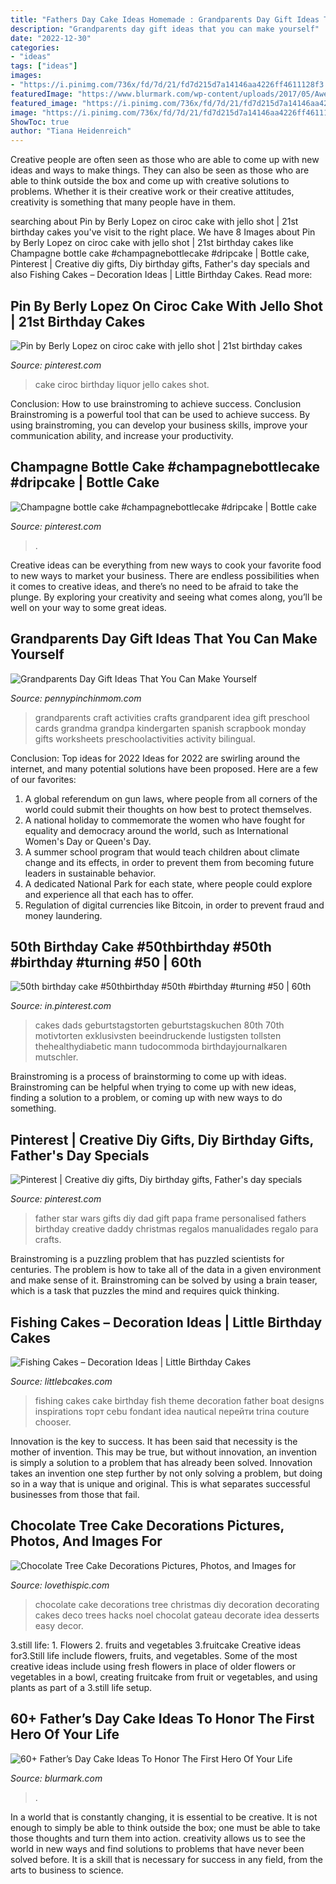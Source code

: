 ```yaml
---
title: "Fathers Day Cake Ideas Homemade : Grandparents Day Gift Ideas That You Can Make Yourself"
description: "Grandparents day gift ideas that you can make yourself"
date: "2022-12-30"
categories:
- "ideas"
tags: ["ideas"]
images:
- "https://i.pinimg.com/736x/fd/7d/21/fd7d215d7a14146aa4226ff4611128f3.jpg"
featuredImage: "https://www.blurmark.com/wp-content/uploads/2017/05/Awesome-Cake-Idea.jpg"
featured_image: "https://i.pinimg.com/736x/fd/7d/21/fd7d215d7a14146aa4226ff4611128f3.jpg"
image: "https://i.pinimg.com/736x/fd/7d/21/fd7d215d7a14146aa4226ff4611128f3.jpg"
ShowToc: true
author: "Tiana Heidenreich"
---
```



Creative people are often seen as those who are able to come up with new ideas and ways to make things. They can also be seen as those who are able to think outside the box and come up with creative solutions to problems. Whether it is their creative work or their creative attitudes, creativity is something that many people have in them.

	

		
searching about Pin by Berly Lopez on ciroc cake with jello shot | 21st birthday cakes you've visit to the right place. We have 8 Images about Pin by Berly Lopez on ciroc cake with jello shot | 21st birthday cakes like Champagne bottle cake #champagnebottlecake #dripcake | Bottle cake, Pinterest | Creative diy gifts, Diy birthday gifts, Father&#039;s day specials and also Fishing Cakes – Decoration Ideas | Little Birthday Cakes. Read more:
		
    
## Pin By Berly Lopez On Ciroc Cake With Jello Shot | 21st Birthday Cakes

<img loading=lazy src="https://i.pinimg.com/736x/32/a6/83/32a68353a642c91a9a3531655f9b0b4d.jpg" onerror="this.onerror=null;this.src='https://tse2.mm.bing.net/th?id=OIP.Q86a9Q1BbzE_4cpIOQtLsgHaJ3&amp;pid=15.1';" alt="Pin by Berly Lopez on ciroc cake with jello shot | 21st birthday cakes">

_Source: pinterest.com_

>cake ciroc birthday liquor jello cakes shot. 

	

Conclusion: How to use brainstroming to achieve success.
Conclusion
Brainstroming is a powerful tool that can be used to achieve success. By using brainstroming, you can develop your business skills, improve your communication ability, and increase your productivity.

    
## Champagne Bottle Cake #champagnebottlecake #dripcake | Bottle Cake

<img loading=lazy src="https://i.pinimg.com/736x/fd/7d/21/fd7d215d7a14146aa4226ff4611128f3.jpg" onerror="this.onerror=null;this.src='https://tse4.mm.bing.net/th?id=OIP.GS0Zm3DuFHM16I2SSpQc2gHaKh&amp;pid=15.1';" alt="Champagne bottle cake #champagnebottlecake #dripcake | Bottle cake">

_Source: pinterest.com_

>. 

	

Creative ideas can be everything from new ways to cook your favorite food to new ways to market your business. There are endless possibilities when it comes to creative ideas, and there’s no need to be afraid to take the plunge. By exploring your creativity and seeing what comes along, you’ll be well on your way to some great ideas.

    
## Grandparents Day Gift Ideas That You Can Make Yourself

<img loading=lazy src="http://www.pennypinchinmom.com/wp-content/uploads/2012/08/grandparents-day-craft-idea-for-kids-2.jpg" onerror="this.onerror=null;this.src='https://tse1.mm.bing.net/th?id=OIP.Mt6NFi_anhDmtYVpB79vawHaGb&amp;pid=15.1';" alt="Grandparents Day Gift Ideas That You Can Make Yourself">

_Source: pennypinchinmom.com_

>grandparents craft activities crafts grandparent idea gift preschool cards grandma grandpa kindergarten spanish scrapbook monday gifts worksheets preschoolactivities activity bilingual. 

	

Conclusion: Top ideas for 2022
Ideas for 2022 are swirling around the internet, and many potential solutions have been proposed. Here are a few of our favorites: 
1. A global referendum on gun laws, where people from all corners of the world could submit their thoughts on how best to protect themselves. 
2. A national holiday to commemorate the women who have fought for equality and democracy around the world, such as International Women's Day or Queen's Day. 
3. A summer school program that would teach children about climate change and its effects, in order to prevent them from becoming future leaders in sustainable behavior. 
4. A dedicated National Park for each state, where people could explore and experience all that each has to offer. 
5. Regulation of digital currencies like Bitcoin, in order to prevent fraud and money laundering.

    
## 50th Birthday Cake #50thbirthday #50th #birthday #turning #50 | 60th

<img loading=lazy src="https://i.pinimg.com/736x/5a/a8/6b/5aa86bb3feeda4381d15fc7298861641.jpg" onerror="this.onerror=null;this.src='https://tse4.mm.bing.net/th?id=OIP.GibEE9pD0HwRf7-btpn-pwHaKB&amp;pid=15.1';" alt="50th birthday cake #50thbirthday #50th #birthday #turning #50 | 60th">

_Source: in.pinterest.com_

>cakes dads geburtstagstorten geburtstagskuchen 80th 70th motivtorten exklusivsten beeindruckende lustigsten tollsten thehealthydiabetic mann tudocommoda birthdayjournalkaren mutschler. 

	

Brainstroming is a process of brainstorming to come up with ideas. Brainstroming can be helpful when trying to come up with new ideas, finding a solution to a problem, or coming up with new ways to do something.

    
## Pinterest | Creative Diy Gifts, Diy Birthday Gifts, Father&#039;s Day Specials

<img loading=lazy src="https://i.pinimg.com/736x/7b/e3/b0/7be3b07bca572e281d3ff09beb79fb85.jpg" onerror="this.onerror=null;this.src='https://tse2.mm.bing.net/th?id=OIP.zCGWUIqxnc_5DYXBgEK-dwHaJ4&amp;pid=15.1';" alt="Pinterest | Creative diy gifts, Diy birthday gifts, Father&#039;s day specials">

_Source: pinterest.com_

>father star wars gifts diy dad gift papa frame personalised fathers birthday creative daddy christmas regalos manualidades regalo para crafts. 

	

Brainstroming is a puzzling problem that has puzzled scientists for centuries. The problem is how to take all of the data in a given environment and make sense of it. Brainstroming can be solved by using a brain teaser, which is a task that puzzles the mind and requires quick thinking.

    
## Fishing Cakes – Decoration Ideas | Little Birthday Cakes

<img loading=lazy src="http://www.littlebcakes.com/wp-content/uploads/2014/01/Fishing-Cakes-Images.jpg" onerror="this.onerror=null;this.src='https://tse2.mm.bing.net/th?id=OIP.PT8mZGQT0QsOmBA6coadawHaJ4&amp;pid=15.1';" alt="Fishing Cakes – Decoration Ideas | Little Birthday Cakes">

_Source: littlebcakes.com_

>fishing cakes cake birthday fish theme decoration father boat designs inspirations торт cebu fondant idea nautical перейти trina couture chooser. 

	

Innovation is the key to success. It has been said that necessity is the mother of invention. This may be true, but without innovation, an invention is simply a solution to a problem that has already been solved. Innovation takes an invention one step further by not only solving a problem, but doing so in a way that is unique and original. This is what separates successful businesses from those that fail.

    
## Chocolate Tree Cake Decorations Pictures, Photos, And Images For

<img loading=lazy src="http://www.lovethispic.com/uploaded_images/144401-Chocolate-Tree-Cake-Decorations.jpg" onerror="this.onerror=null;this.src='https://tse1.mm.bing.net/th?id=OIP.udJ94mSCfmWrewWlPSkSOQHaRY&amp;pid=15.1';" alt="Chocolate Tree Cake Decorations Pictures, Photos, and Images for">

_Source: lovethispic.com_

>chocolate cake decorations tree christmas diy decoration decorating cakes deco trees hacks noel chocolat gateau decorate idea desserts easy decor. 

	

3.still life: 1. Flowers 2. fruits and vegetables 3.fruitcake
Creative ideas for3.Still life include flowers, fruits, and vegetables. Some of the most creative ideas include using fresh flowers in place of older flowers or vegetables in a bowl, creating fruitcake from fruit or vegetables, and using plants as part of a 3.still life setup.

    
## 60+ Father’s Day Cake Ideas To Honor The First Hero Of Your Life

<img loading=lazy src="https://www.blurmark.com/wp-content/uploads/2017/05/Awesome-Cake-Idea.jpg" onerror="this.onerror=null;this.src='https://tse1.mm.bing.net/th?id=OIP.XKmEqGihg-tnqt3b0wJfbQHaJ4&amp;pid=15.1';" alt="60+ Father’s Day Cake Ideas To Honor The First Hero Of Your Life">

_Source: blurmark.com_

>. 

	

In a world that is constantly changing, it is essential to be creative. It is not enough to simply be able to think outside the box; one must be able to take those thoughts and turn them into action. creativity allows us to see the world in new ways and find solutions to problems that have never been solved before. It is a skill that is necessary for success in any field, from the arts to business to science.

